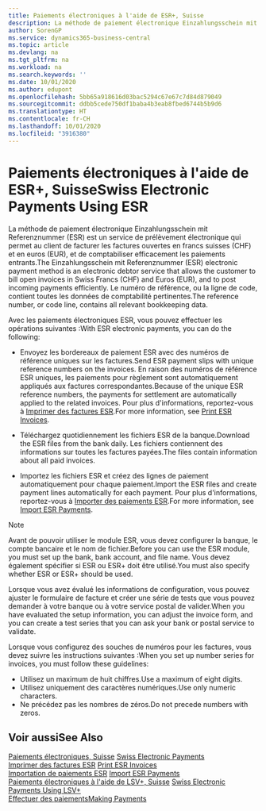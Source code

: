 ```yaml
---
title: Paiements électroniques à l'aide de ESR+, Suisse
description: La méthode de paiement électronique Einzahlungsschein mit Referenznummer (ESR) est un service de prélèvement électronique qui permet au client de facturer les factures ouvertes en francs suisses (CHF) et en euros (EUR), et de comptabiliser efficacement les paiements entrants.
author: SorenGP
ms.service: dynamics365-business-central
ms.topic: article
ms.devlang: na
ms.tgt_pltfrm: na
ms.workload: na
ms.search.keywords: ''
ms.date: 10/01/2020
ms.author: edupont
ms.openlocfilehash: 5bb65a918616d03bac5294c67e67c7d84d879049
ms.sourcegitcommit: ddbb5cede750df1baba4b3eab8fbed6744b5b9d6
ms.translationtype: HT
ms.contentlocale: fr-CH
ms.lasthandoff: 10/01/2020
ms.locfileid: "3916380"
---
```

# <a name="swiss-electronic-payments-using-esr"></a><span data-ttu-id="8be94-103">Paiements électroniques à l'aide de ESR+, Suisse</span><span class="sxs-lookup"><span data-stu-id="8be94-103">Swiss Electronic Payments Using ESR</span></span>
<span data-ttu-id="8be94-104">La méthode de paiement électronique Einzahlungsschein mit Referenznummer (ESR) est un service de prélèvement électronique qui permet au client de facturer les factures ouvertes en francs suisses (CHF) et en euros (EUR), et de comptabiliser efficacement les paiements entrants.</span><span class="sxs-lookup"><span data-stu-id="8be94-104">The Einzahlungsschein mit Referenznummer (ESR) electronic payment method is an electronic debtor service that allows the customer to bill open invoices in Swiss Francs (CHF) and Euros (EUR), and to post incoming payments efficiently.</span></span> <span data-ttu-id="8be94-105">Le numéro de référence, ou la ligne de code, contient toutes les données de comptabilité pertinentes.</span><span class="sxs-lookup"><span data-stu-id="8be94-105">The reference number, or code line, contains all relevant bookkeeping data.</span></span>  

<span data-ttu-id="8be94-106">Avec les paiements électroniques ESR, vous pouvez effectuer les opérations suivantes :</span><span class="sxs-lookup"><span data-stu-id="8be94-106">With ESR electronic payments, you can do the following:</span></span>  

- <span data-ttu-id="8be94-107">Envoyez les bordereaux de paiement ESR avec des numéros de référence uniques sur les factures.</span><span class="sxs-lookup"><span data-stu-id="8be94-107">Send ESR payment slips with unique reference numbers on the invoices.</span></span> <span data-ttu-id="8be94-108">En raison des numéros de référence ESR uniques, les paiements pour règlement sont automatiquement appliqués aux factures correspondantes.</span><span class="sxs-lookup"><span data-stu-id="8be94-108">Because of the unique ESR reference numbers, the payments for settlement are automatically applied to the related invoices.</span></span> <span data-ttu-id="8be94-109">Pour plus d'informations, reportez-vous à [Imprimer des factures ESR](how-to-print-esr-invoices.md).</span><span class="sxs-lookup"><span data-stu-id="8be94-109">For more information, see [Print ESR Invoices](how-to-print-esr-invoices.md).</span></span>  

- <span data-ttu-id="8be94-110">Téléchargez quotidiennement les fichiers ESR de la banque.</span><span class="sxs-lookup"><span data-stu-id="8be94-110">Download the ESR files from the bank daily.</span></span> <span data-ttu-id="8be94-111">Les fichiers contiennent des informations sur toutes les factures payées.</span><span class="sxs-lookup"><span data-stu-id="8be94-111">The files contain information about all paid invoices.</span></span>  

- <span data-ttu-id="8be94-112">Importez les fichiers ESR et créez des lignes de paiement automatiquement pour chaque paiement.</span><span class="sxs-lookup"><span data-stu-id="8be94-112">Import the ESR files and create payment lines automatically for each payment.</span></span> <span data-ttu-id="8be94-113">Pour plus d'informations, reportez-vous à [Importer des paiements ESR](how-to-import-esr-payments.md).</span><span class="sxs-lookup"><span data-stu-id="8be94-113">For more information, see [Import ESR Payments](how-to-import-esr-payments.md).</span></span>  

> [!NOTE]  
>  <span data-ttu-id="8be94-114">Avant de pouvoir utiliser le module ESR, vous devez configurer la banque, le compte bancaire et le nom de fichier.</span><span class="sxs-lookup"><span data-stu-id="8be94-114">Before you can use the ESR module, you must set up the bank, bank account, and file name.</span></span> <span data-ttu-id="8be94-115">Vous devez également spécifier si ESR ou ESR+ doit être utilisé.</span><span class="sxs-lookup"><span data-stu-id="8be94-115">You must also specify whether ESR or ESR+ should be used.</span></span>

<span data-ttu-id="8be94-116">Lorsque vous avez évalué les informations de configuration, vous pouvez ajuster le formulaire de facture et créer une série de tests que vous pouvez demander à votre banque ou à votre service postal de valider.</span><span class="sxs-lookup"><span data-stu-id="8be94-116">When you have evaluated the setup information, you can adjust the invoice form, and you can create a test series that you can ask your bank or postal service to validate.</span></span>  

<span data-ttu-id="8be94-117">Lorsque vous configurez des souches de numéros pour les factures, vous devez suivre les instructions suivantes :</span><span class="sxs-lookup"><span data-stu-id="8be94-117">When you set up number series for invoices, you must follow these guidelines:</span></span>  

- <span data-ttu-id="8be94-118">Utilisez un maximum de huit chiffres.</span><span class="sxs-lookup"><span data-stu-id="8be94-118">Use a maximum of eight digits.</span></span>  
- <span data-ttu-id="8be94-119">Utilisez uniquement des caractères numériques.</span><span class="sxs-lookup"><span data-stu-id="8be94-119">Use only numeric characters.</span></span>  
- <span data-ttu-id="8be94-120">Ne précédez pas les nombres de zéros.</span><span class="sxs-lookup"><span data-stu-id="8be94-120">Do not precede numbers with zeros.</span></span>  

## <a name="see-also"></a><span data-ttu-id="8be94-121">Voir aussi</span><span class="sxs-lookup"><span data-stu-id="8be94-121">See Also</span></span>  
 <span data-ttu-id="8be94-122">[Paiements électroniques, Suisse](swiss-electronic-payments.md) </span><span class="sxs-lookup"><span data-stu-id="8be94-122">[Swiss Electronic Payments](swiss-electronic-payments.md) </span></span>  
 <span data-ttu-id="8be94-123">[Imprimer des factures ESR](how-to-print-esr-invoices.md) </span><span class="sxs-lookup"><span data-stu-id="8be94-123">[Print ESR Invoices](how-to-print-esr-invoices.md) </span></span>  
 <span data-ttu-id="8be94-124">[Importation de paiements ESR](how-to-import-esr-payments.md) </span><span class="sxs-lookup"><span data-stu-id="8be94-124">[Import ESR Payments](how-to-import-esr-payments.md) </span></span>  
 <span data-ttu-id="8be94-125">[Paiements électroniques à l'aide de LSV+, Suisse](swiss-electronic-payments-using-lsv-.md) </span><span class="sxs-lookup"><span data-stu-id="8be94-125">[Swiss Electronic Payments Using LSV+](swiss-electronic-payments-using-lsv-.md) </span></span>  
 [<span data-ttu-id="8be94-126">Effectuer des paiements</span><span class="sxs-lookup"><span data-stu-id="8be94-126">Making Payments</span></span>](../../payables-make-payments.md)

